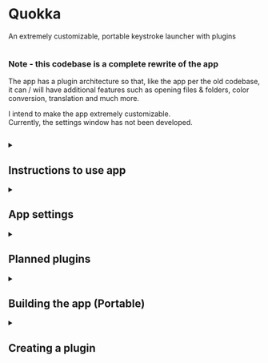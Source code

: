 # Quokka
An extremely customizable, portable keystroke launcher with plugins

```
```

### Note - this codebase is a complete rewrite of the app

The app has a plugin architecture so that, like the app per the old codebase, it can / will have additional features such as opening files & folders, color conversion, translation and much more.

I intend to make the app extremely customizable.<br>
Currently, the settings window has not been developed.

```
```

<details>
<summary>
<h2>Instructions to use app</h2>
</summary>

To use the app, run Quokka.exe

| Default Keyboard shortcut | Use |
|-----:|-----------|
| Left Win + Space | launches the search bar |
| arrow keys | select items |
| enter key | executes an item |
| menu key | shows context pane for item |

The Tray task icon context menu can be used to:
 - launch the search window
 - open the settings file
 - open the PlugBoard
 - exit the app


To add a plugin, download it to the PlugBoard folder<br>
If you do not wish to use a plugin, simply delete the appropriate folder in the PlugBoard

---

### Special commands
<b>special commands are case-sensitive</b> to ensure they do not interfere with other functions of the app or plugins<br><br>
| Command (Case Sensitive) | Use | Plugin |
|-----:|-----------|-----------|
| ```AllApps``` | list all installed apps | ```InstalledApps``` |

</details>

<details>
<summary>
<h2>App settings</h2>
</summary>
All settings are <b>loaded when the search window is created</b>, meaning that you can modify them and see how they look while the app is still running in the background.
<br><br>
The only exception to this is the 'icon for the tray task' setting
<br><br>
Plugins may have their <b>own, specific settings files</b> in their respective folders in the PlugBoard. You can open The PlugBoard using the Tray Task Icon context menu
<br>

---

App settings (excluding plugins):
<details>
<summary>
<h3>General settings</h3>
</summary>

| Setting name | Use | Default Value |
|-----:|-----------|-----------|
| WindowHotKey | Open Search Window | Left Win + Space |
</details>

<details>
<summary>
<h3>Style settings</h3>
</summary>

<h4>Window</h4>

| Setting name | Use | Default Value |
|-----:|-----------|-----------|
| WindowTopMargin | top margin | screen height / 3 |


<details>
<summary>
<h4>Search bar</h4>
</summary>

| Setting name | Use | Default Value |
|-----:|-----------|-----------|
| SearchBarColor | color | White |
| SearchBarRounding | corner radius | 32 |
| SearchBarBorderColor | border color | Black |
| SearchBarBorderSize | border thickness | ? |
| SearchBarHeight | height | 64 |
| SearchBarWidth | width | screen width / 2 |
| SearchIconWidth | icon width | 64 |
| SearchIcon | icon file | ? |

<h5>Entry field</h5>

| Setting name | Use | Default Value |
|-----:|-----------|-----------|
| SearchFieldTxtColor | text color | Black |
| SearchFieldTxtSelColor | select color | Black |
| SearchFieldHeight | height | ? |
| SearchFieldWidth | ? | ? |
| SearchFieldMargin | ? | ? |
| SearchFieldFont | font family | ? |
| SearchFieldTxtSize | font size | ? |
| SearchFieldPlaceholder | placeholder text | ? |
| SearchFieldPlaceholderMargin | placeholder margin | ? |
| SearchFieldPlaceholderColor | placeholder color | ? |
| SearchFieldPlaceholderSize | placeholder font size | ? |
| SearchFieldPlaceholderFont | placeholder font family | ? |
</details>

<details>
<summary>
<h4>Results List</h4>
</summary>

<details>
<summary>
<h5>Container</h5>
</summary>

| Setting name | Use | Default Value |
|-----:|-----------|-----------|
| ListContainerMargin | margin | ? |
| ListContainerBorderColor | border color | ? |
| ListContainerBorderThickness | border thickness | ? |
| ListContainerRounding | corner radius | 15 |
| ListContainerColor | background color | white |
| ListContainerMinHeight | Min Height | ? |
| ListContainerWidth | width | ? |
</details>

<details>
<summary>
<h5>List</h5>
</summary>

| Setting name | Use | Default Value |
|-----:|-----------|-----------|
| ListMargin | margin | ? |

<details>
<summary>
<h6>Scroll Bar Background</h4>
</summary>

| Setting name | Use | Default Value |
|-----:|-----------|-----------|
| ScrollBarBgVisibility | visibility | ? |
| ScrollBarBgColor | color | ? |
| ScrollBarBgRounding | corner radius | ? |
| ScrollBarBgBorderColor | border color | ? |
| ScrollBarBgBorderThickness | border thickness | ? |
| ScrollBarBgWidth | width | ? |
| ScrollBarBgMargin | margin | ? |
</details>

<details>
<summary>
<h6>Scroll Bar Thumb Background</h6>
</summary>

| Setting name | Use | Default Value |
|-----:|-----------|-----------|
| ScrollThumbBgVisibility | visibility | ? |
| ScrollThumbBgColor | color | ? |
| ScrollThumbBgRounding | corner radius | ? |
| ScrollThumbBgBorderColor | border color | ? |
| ScrollThumbBgBorderThickness | border thickness | ? |
| ScrollThumbBgWidth | width | ? |
| ScrollThumbBgMargin | margin | ? |
</details>

<details>
<summary>
<h6>Scroll Bar Thumb</h6>
</summary>

| Setting name | Use | Default Value |
|-----:|-----------|-----------|
| ScrollThumbVisibility | visibility | ? |
| ScrollThumbColor | color | ? |
| ScrollThumbRounding | corner radius | ? |
| ScrollThumbBorderColor | border color | ? |
| ScrollThumbBorderThickness | border thickness | ? |
| ScrollThumbWidth | width | ? |
| ScrollThumbMargin | margin | ? |
</details>
</details>




<details>
<summary>
<h5>List item</h5>
</summary>

| Setting name | Use | Default Value |
|-----:|-----------|-----------|
| ListItemBorderThickness | border thickness | ? |
| ListItemHoverBorderColor | hover border color | ? |
| ListItemHoverBgColor | hover background color | ? |
| ListItemSelectedBorderColor | selected border color | ? |
| ListItemSelectedBgColor | selected background color | ? |
| ListItemRounding | corner radius | 15 |
| ListItemMargin | margin | ? |
| ListItemIconSize | icon size | ? |
| ListItemTextMargin | text margin (from icon) | ? |
| ListItemNameFont | name font family | ? |
| ListItemNameSize | name size | ? |
| ListItemNameColor | name color | ? |
| ListItemDescFont | description font family | ? |
| ListItemDescSize | description size | ? |
| ListItemDescColor | description color | ? |

<details>
<summary>
<h6>Context Pane</h6>
</summary>
Context panes are implemented by plugins. If an item does not use these settings, it is due to how the plugin's author developed the context pane.
<br><br>

| Setting name | Use | Default Value |
|-----:|-----------|-----------|
| ContextPaneBorderColor | ? | ? |
| ContextPaneBorderThickness | ? | ? |
| ContextPaneCornerRounding | ? | ? |
| ContextPaneBackground | ? | ? |
| ContextPaneMinHeight | ? | ? |

<details>
<summary>
<h5>List</h5>
</summary>

| Setting name | Use | Default Value |
|-----:|-----------|-----------|
| ContextPaneListMargin | margin | ? |
| ContextButtonBackgroundOnHover | ? | ? |
| ContextButtonContentMargin | ? | ? |

<details>
<summary>
<h6>Scroll Bar Background</h4>
</summary>

| Setting name | Use | Default Value |
|-----:|-----------|-----------|
| ContextPaneScrollBarBgVisibility | visibility | ? |
| ContextPaneScrollBarBgColor | color | ? |
| ContextPaneScrollBarBgRounding | corner radius | ? |
| ContextPaneScrollBarBgBorderColor | border color | ? |
| ContextPaneScrollBarBgBorderThickness | border thickness | ? |
| ContextPaneScrollBarBgWidth | width | ? |
| ContextPaneScrollBarBgMargin | margin | ? |
</details>

<details>
<summary>
<h6>Scroll Bar Thumb Background</h6>
</summary>

| Setting name | Use | Default Value |
|-----:|-----------|-----------|
| ContextPaneScrollThumbBgVisibility | visibility | ? |
| ContextPaneScrollThumbBgColor | color | ? |
| ContextPaneScrollThumbBgRounding | corner radius | ? |
| ContextPaneScrollThumbBgBorderColor | border color | ? |
| ContextPaneScrollThumbBgBorderThickness | border thickness | ? |
| ContextPaneScrollThumbBgWidth | width | ? |
| ContextPaneScrollThumbBgMargin | margin | ? |
</details>

<details>
<summary>
<h6>Scroll Bar Thumb</h6>
</summary>

| Setting name | Use | Default Value |
|-----:|-----------|-----------|
| ContextPaneScrollThumbVisibility | visibility | ? |
| ContextPaneScrollThumbColor | color | ? |
| ContextPaneScrollThumbRounding | corner radius | ? |
| ContextPaneScrollThumbBorderColor | border color | ? |
| ContextPaneScrollThumbBorderThickness | border thickness | ? |
| ContextPaneScrollThumbWidth | width | ? |
| ContextPaneScrollThumbMargin | margin | ? |
</details>

</details>

</details>
</details>


</details>
</details>

---

</details>



<details>
<summary>
<h2>Planned plugins</h2>
</summary>

In order of priority:

| Developed? | Plugin |
|-----:|-----------|
|     ✅| installed app launcher |
|     ▢| portable app launcher |
|     ▢| file/folder - everything - with preview pane |
|     ▢| sharex integration |
|     ▢| calculator |
|     ▢| os power commands (logout, lock, sleep, chutdown, etc.) |
|     ▢| control panel shortcuts |
|     ▢| Windows settings |
|     ▢| IP & MAC address |
|     ▢| cli commands - powershell |
|     ▢| dictionary |
|     ▢| unicode character lookup |
|     ▢| color space conversion |
|     ▢| unit conversion |
|     ▢| currency conversion |
|     ▢| translate |
|     ▢| lorem ipsum generator |
|     ▢| emoji lookup |
|     ▢| url opener |
|     ▢| wikipedia search |
|     ▢| clipboard manager |
|     ▢| keepass integration |
|     ▢| Timezone converter |
|     ▢| workflows - launch multiple shortcuts at once - see below |

</details>



<details>
<summary>
<h2>Building the app (Portable)</h2>
</summary>

1. open Visual Studio & clone Quokka<br>

2. Build solution<br>

3. copy Debug folder (in bin) for Quokka project to desired location (e.g. USB drive)

> (You may rename the folder to, for e.g., 'Quokka')<br>
4. (Download / Delete) any plugins you (do / do not) wish to use<br>(In the PlugBoard folder)<br>
> (3 plugins are included with the source code - InstalledApps, ShowTypedText and TypedText)

> The TypedText and ShowTypedText plugins are meant as demos and examples of plugins and will not be included in the final release

</details>



<details>
<summary>
<h2>Creating a plugin</h2>
</summary>


1. open Visual Studio & clone Quokka
2. in the solution, create a project of type WPF class library, naming it "Plugin_*YourPluginNameHere*"<br>
3. rename the cs file to "Plugin_*YourPluginNameHere*"
4. edit the project file to look like the following:<br>
   > The following is part of the ShowTypedText plugin:<br>
```
<Project Sdk="Microsoft.NET.Sdk">

  <PropertyGroup>
    <TargetFramework>net6.0-windows</TargetFramework>
    <Nullable>enable</Nullable>
    <UseWPF>true</UseWPF>

    // add the following:

    <PublishSingleFile>true</PublishSingleFile>
    <SelfContained>true</SelfContained>
	<DebugType>embedded</DebugType>
    <Product>Plugin_ShowTypedText</Product>
    <AppendTargetFrameworkToOutputPath>false</AppendTargetFrameworkToOutputPath>
    <AppendRuntimeIdentifierToOutputPath>false</AppendRuntimeIdentifierToOutputPath>
    <BaseOutputPath>..\Quokka\bin\Debug\PlugBoard\Plugin_ShowTypedText</BaseOutputPath>

    // up to here

  </PropertyGroup>

  <ItemGroup>
    <ProjectReference Include="..\Quokka\Quokka.csproj" /> // this is added for you (see step 5)
  </ItemGroup>

</Project>
```
5. The project will need a reference to Quokka. To add this, right click on the project in the solution explorer, click on add project reference and tick Quokka.
6. In the cs file add
```
using Quokka.Plugger.Contracts;
using Quokka;
```
and create a ListItem class for your item type.<br>
> e.g., the following is part of the ShowTypedText plugin:
```
class TypedTextItem : ListItem {
        public string query;
        public TypedTextItem(string query) { 
            this.name = "Typed:" + query;
            this.query = query;
            this.description = "The search field contains the above text";
            this.icon = new BitmapImage(new Uri(
                Environment.CurrentDirectory + "\\Config\\Resources\\information.png"));
        }

        //When item is selected, copy text
        public override void execute() {
            Clipboard.SetText(query);
            App.Current.MainWindow.Close();
        }
}
```
7. create a class that inherits from IPlugger<br> (this is in the same namespace and can go in the same file)<br>
> e.g., The following is part of the ShowTypedText plugin:
```
public partial class ShowTypedText : IPlugger {

        public ShowTypedText() {}
 
        public string PluggerName { get; set; } = "ShowTypedText";

        /// <summary>  
        /// This will get called when user types a query into the search field
        /// </summary>  
        public List<ListItem> OnQueryChange(string query) {
            List<ListItem> ItemList = new List<ListItem>();
            ItemList.Add(new ShowTypedTextItem(query));
            return ItemList;
        }

        public List<String> SpecialCommands() {
            return new List<String>();
        }

        public List<ListItem> OnSpecialCommand(string command) {
            return new List<ListItem>();
        }

        public void OnAppStartup() { }

        public void OnAppShutdown() { }

        public void OnSearchWindowStartup() { }

    }
```
OnQueryChange is the method that is called by the SearchWindow when a user types in a query<br>
In this method, you should create your list item objects, filter them (if needed), and return them in a list<br>

8. Every plugin (for now) will need a context pane for its item type

- In the project, add a WPF Page <b>called 'ContextPane'</b>
- ensure ContextPane : Page (inherits page)
- add information / extra actions to the pane
> e.g., The following is part of the ShowTypedText plugin:
```
<Page x:Class="Plugin_ShowTypedText.ContextPane"
    ...
    d:DesignHeight="300" d:DesignWidth="800"
    Title="ContextPane"
    KeyDown="Page_KeyDown">

    <Border ...>

        <Grid Margin="10" VerticalAlignment="Center" HorizontalAlignment="Center">

            ...

            <Grid Grid.Column="0">

                ...

                <Image Grid.Row="0" x:Name="DetailsImage"/>
                <TextBlock TextWrapping="Wrap"
                    Text="You typed the text after 'Typed:'" Grid.Row="1" Padding="10"/>
                <TextBlock TextWrapping="Wrap"
                    Text="" Grid.Row="2" x:Name="text" Padding="10"/>
            </Grid>

            <Grid Grid.Column="1">

                <ListView
                    ScrollViewer.HorizontalScrollBarVisibility="Disabled"
                    HorizontalContentAlignment="Center" x:Name="ButtonsListView">

                    <ui:Button Content="Copy the text" Padding="10" Click="CopyText"/>
                    <ui:Button Content="Another 'Copy the text' button"
                        Padding="10"  Click="CopyText"/>
                    <ui:Button Content="Another 'Copy the text' button"
                        Padding="10"  Click="CopyText"/>
                </ListView>

            </Grid>
        </Grid>
    </Border>
</Page>
```

```
using Quokka;
...

namespace Plugin_ShowTypedText {

    public partial class ContextPane : Page{

        private Quokka.ListItem Item;

        public ContextPane() {
            InitializeComponent();
            this.Item = (Application.Current.MainWindow as SearchWindow).SelectedItem;
            DetailsImage.Source = this.Item.icon;
            text.Text = Item.name;
        }

        ...

        private void Page_KeyDown(object sender, KeyEventArgs e) {
            ButtonsListView.Focus();
            switch (e.Key){
                case Key.Enter:

                    if ((ButtonsListView.SelectedIndex == -1)) ButtonsListView.SelectedIndex = 0;

                    Wpf.Ui.Controls.Button currentButton = 
                        (ButtonsListView.SelectedItem as Wpf.Ui.Controls.Button);
                    currentButton.RaiseEvent(new 
                        RoutedEventArgs(Wpf.Ui.Controls.Button.ClickEvent));
                    break;
                case Key.Down:
                    if ((ButtonsListView.SelectedIndex == -1)) {
                        ButtonsListView.SelectedIndex = 1;
                    } else if (ButtonsListView.SelectedIndex == ButtonsListView.Items.Count - 1) {
                        ButtonsListView.SelectedIndex = 0;
                    } else {
                        ButtonsListView.SelectedIndex++;
                    }
                    ButtonsListView.ScrollIntoView(ButtonsListView.SelectedItem);
                    break;
                case Key.Up:
                    if ((ButtonsListView.SelectedIndex == -1) ||
                        (ButtonsListView.SelectedIndex == 0)) {

                        ButtonsListView.SelectedIndex = ButtonsListView.Items.Count - 1;

                    } else {
                        ButtonsListView.SelectedIndex--;
                    }
                    ButtonsListView.ScrollIntoView(ButtonsListView.SelectedItem);
                    break;
                case Key.Apps: //This is the menu key
                    (Application.Current.MainWindow as SearchWindow).contextPane.Visibility
                        = Visibility.Collapsed;
                    (Application.Current.MainWindow as SearchWindow).searchBox.Focus();

                    //makes showing a new pane more reliable
                    (Application.Current.MainWindow as SearchWindow).contextPane.Source = null;
                    break;
                default:
                    return;
            }
            e.Handled = true;
        }
    }
}
```
9. Build the solution<br>

<b>Done!</b> You have created a plugin for the app and can start using it.<br>
To stop using it, delete the appropriate folder from the PlugBoard
</details>